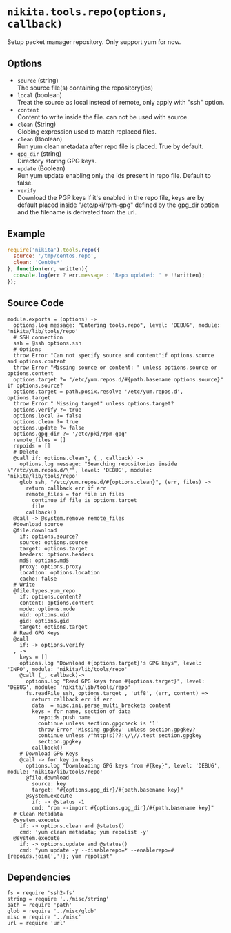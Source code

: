 
# `nikita.tools.repo(options, callback)`

Setup packet manager repository. Only support yum for now.

## Options

* `source` (string)   
  The source file(s) containing the repository(ies)   
* `local` (boolean)   
  Treat the source as local instead of remote, only apply with "ssh"
  option.   
* `content`   
  Content to write inside the file. can not be used with source.   
* `clean` (String)   
  Globing expression used to match replaced files.   
* `clean` (Boolean)   
  Run yum clean metadata after repo file is placed. True by default.   
* `gpg_dir` (string)   
  Directory storing GPG keys.   
* `update` (Boolean)   
  Run yum update enabling only the ids present in repo file. Default to false.   
* `verify`   
  Download the PGP keys if it's enabled in the repo file, keys are by default
  placed inside "/etc/pki/rpm-gpg" defined by the gpg_dir option and the 
  filename is derivated from the url.   

## Example

```js
require('nikita').tools.repo({
  source: '/tmp/centos.repo',
  clean: 'CentOs*'
}, function(err, written){
  console.log(err ? err.message : 'Repo updated: ' + !!written);
});
```

## Source Code

    module.exports = (options) ->
      options.log message: "Entering tools.repo", level: 'DEBUG', module: 'nikita/lib/tools/repo'
      # SSH connection
      ssh = @ssh options.ssh
      # Options
      throw Error "Can not specify source and content"if options.source and options.content
      throw Error "Missing source or content: " unless options.source or options.content
      options.target ?= "/etc/yum.repos.d/#{path.basename options.source}" if options.source?
      options.target = path.posix.resolve '/etc/yum.repos.d', options.target
      throw Error " Missing target" unless options.target?
      options.verify ?= true
      options.local ?= false
      options.clean ?= true
      options.update ?= false
      options.gpg_dir ?= '/etc/pki/rpm-gpg'
      remote_files = []
      repoids = []
      # Delete
      @call if: options.clean?, (_, callback) ->
        options.log message: "Searching repositories inside \"/etc/yum.repos.d/\"", level: 'DEBUG', module: 'nikita/lib/tools/repo'
        glob ssh, "/etc/yum.repos.d/#{options.clean}", (err, files) ->
          return callback err if err
          remote_files = for file in files
            continue if file is options.target
            file
          callback()
      @call -> @system.remove remote_files
      #download source
      @file.download
        if: options.source?
        source: options.source
        target: options.target
        headers: options.headers
        md5: options.md5
        proxy: options.proxy
        location: options.location
        cache: false
      # Write
      @file.types.yum_repo
        if: options.content?
        content: options.content
        mode: options.mode
        uid: options.uid
        gid: options.gid
        target: options.target
      # Read GPG Keys
      @call
        if: -> options.verify
      , ->
        keys = []
        options.log "Download #{options.target}'s GPG keys", level: 'INFO', module: 'nikita/lib/tools/repo'
        @call (_, callback)->
          options.log "Read GPG keys from #{options.target}", level: 'DEBUG', module: 'nikita/lib/tools/repo'
          fs.readFile ssh, options.target , 'utf8', (err, content) =>
            return callback err if err
            data  = misc.ini.parse_multi_brackets content
            keys = for name, section of data
              repoids.push name
              continue unless section.gpgcheck is '1'
              throw Error 'Missing gpgkey' unless section.gpgkey?
              continue unless /^http(s)??:\/\//.test section.gpgkey
              section.gpgkey
            callback()
        # Download GPG Keys
        @call -> for key in keys
          options.log "Downloading GPG keys from #{key}", level: 'DEBUG', module: 'nikita/lib/tools/repo'
          @file.download
            source: key
            target: "#{options.gpg_dir}/#{path.basename key}"
          @system.execute
            if: -> @status -1
            cmd: "rpm --import #{options.gpg_dir}/#{path.basename key}"
      # Clean Metadata
      @system.execute
        if: -> options.clean and @status()
        cmd: 'yum clean metadata; yum repolist -y'
      @system.execute
        if: -> options.update and @status()
        cmd: "yum update -y --disablerepo=* --enablerepo=#{repoids.join(',')}; yum repolist"

## Dependencies

    fs = require 'ssh2-fs'
    string = require '../misc/string'
    path = require 'path'
    glob = require '../misc/glob'
    misc = require '../misc'
    url = require 'url'
